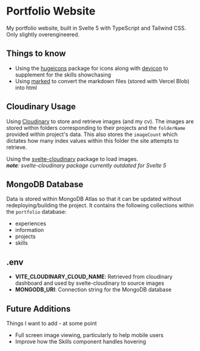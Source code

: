 # Portfolio Website

My portfolio website, built in Svelte 5 with TypeScript and Tailwind CSS. Only slightly overengineered.

## Things to know

- Using the [hugeicons](https://hugeicons.com/) package for icons along with [devicon](https://devicon.dev/) to supplement for the skills showchasing
- Using [marked](https://github.com/markedjs/marked) to convert the markdown files (stored with Vercel Blob) into html

## Cloudinary Usage

Using [Cloudinary](https://cloudinary.com/) to store and retrieve images (and my cv). The images are stored within folders corresponding to their projects and the `folderName` provided within project's data. This also stores the `imageCount` which dictates how many index values within this folder the site attempts to retrieve.

Using the [svelte-cloudinary](https://svelte.cloudinary.dev/) package to load images.  
_**note**: svelte-cloudinary package currently outdated for Svelte 5_

## MongoDB Database

Data is stored within MongoDB Atlas so that it can be updated without redeploying/building the project. It contains the following collections within the `portfolio` database:

- experiences
- information
- projects
- skills

## .env

- **VITE_CLOUDINARY_CLOUD_NAME**: Retrieved from cloudinary dashboard and used by svelte-cloudinary to source images
- **MONGODB_URI**: Connection string for the MongoDB database

## Future Additions

Things I want to add - at some point

- Full screen image viewing, particularly to help mobile users
- Improve how the Skills component handles hovering

